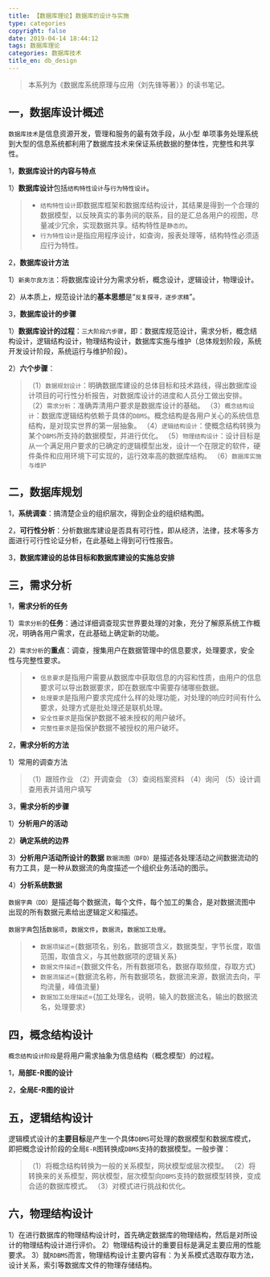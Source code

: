 ```yaml
---
title: 【数据库理论】数据库的设计与实施
type: categories
copyright: false
date: 2019-04-14 18:44:12
tags: 数据库理论
categories: 数据库技术
title_en: db_design
---
```



> 本系列为《数据库系统原理与应用（刘先锋等著）》的读书笔记。

## 一，数据库设计概述
`数据库技术`是信息资源开发，管理和服务的最有效手段，从小型 单项事务处理系统到大型的信息系统都利用了数据库技术来保证系统数据的整体性，完整性和共享性。

1，**数据库设计的内容与特点**

1）**数据库设计**包括`结构特性设计`与`行为特性设计`。
> - `结构特性设计`即数据库框架和数据库结构设计，其结果是得到一个合理的数据模型，以反映真实的事务间的联系，目的是汇总各用户的视图，尽量减少冗余，实现数据共享。结构特性是`静态的`。
> - `行为特性设计`是指应用程序设计，如查询，报表处理等，结构特性必须适应行为特性。

2，**数据库设计方法**

1）`新奥尔良方法`：将数据库设计分为需求分析，概念设计，逻辑设计，物理设计。

2）从本质上，规范设计法的**基本思想**是“`反复探寻，逐步求精`”。

3，**数据库设计的步骤**

1）**数据库设计的过程**：`三大阶段六步骤`，即：数据库规范设计，需求分析，概念结构设计，逻辑结构设计，物理结构设计，数据库实施与维护（总体规划阶段，系统开发设计阶段，系统运行与维护阶段）。

2）**六个步骤**：

>（1）`数据规划设计`：明确数据库建设的总体目标和技术路线，得出数据库设计项目的可行性分析报告，对数据库设计的进度和人员分工做出安排。
>（2）`需求分析`：准确弄清用户要求是数据库设计的基础。
>（3）`概念结构设计`：数据库逻辑结构依赖于具体的`DBMS`。概念结构是各用户关心的系统信息结构，是对现实世界的第一层抽象。
>（4）`逻辑结构设计`：使概念结构转换为某个`DBMS`所支持的数据模型，并进行优化。
>（5）`物理结构设计`：设计目标是从一个满足用户要求的已确定的逻辑模型出发，设计一个在限定的软件，硬件条件和应用环境下可实现的，运行效率高的数据库结构。
>（6）`数据库实施与维护`

## 二，数据库规划
1，**系统调查**：搞清楚企业的组织层次，得到企业的组织结构图。

2，**可行性分析**：分析数据库建设是否具有可行性，即从经济，法律，技术等多方面进行可行性论证分析，在此基础上得到可行性报告。

3，**数据库建设的总体目标和数据库建设的实施总安排**

## 三，需求分析

1，**需求分析的任务**

1）`需求分析`的**任务**：通过详细调查现实世界要处理的对象，充分了解原系统工作概况，明确各用户需求，在此基础上确定新的功能。

2）`需求分析`的**重点**：调查，搜集用户在数据管理中的信息要求，处理要求，安全性与完整性要求。

> - `信息要求`是指用户需要从数据库中获取信息的内容和性质，由用户的信息要求可以导出数据要求，即在数据库中需要存储哪些数据。
> - `处理要求`是指用户要求完成什么样的处理功能，对处理的响应时间有什么要求，处理方式是批处理还是联机处理。
> - `安全性要求`是指保护数据不被未授权的用户破坏。
> - `完整性要求`是指保护数据不被授权的用户破坏。

2，**需求分析的方法**

1）常用的调查方法
>（1）跟班作业
>（2）开调查会
>（3）查阅档案资料
>（4）询问
>（5）设计调查用表并请用户填写

3，**需求分析的步骤**

1）**分析用户的活动**

2）**确定系统的边界**

3）**分析用户活动所设计的数据**
`数据流图（DFD）`是描述各处理活动之间数据流动的有力工具，是一种从数据流的角度描述一个组织业务活动的图示。

4）**分析系统数据**

`数据字典（DD）`是描述每个数据流，每个文件，每个加工的集合，是对数据流图中出现的所有数据元素给出逻辑定义和描述。

`数据字典`包括`数据项`，`数据文件`，`数据流`，`数据加工处理`。
> - `数据项描述`={数据项名，别名，数据项含义，数据类型，字节长度，取值范围，取值含义，与其他数据项的逻辑关系}
> - `数据文件描述`={数据文件名，所有数据项名，数据存取频度，存取方式}
> - `数据流描述`={数据流名称，所有数据项名，数据流来源，数据流去向，平均流量，峰值流量}
> - `数据加工处理描述`={加工处理名，说明，输入的数据流名，输出的数据流名，处理要求}

## 四，概念结构设计
`概念结构设计阶段`是将用户需求抽象为信息结构（概念模型）的过程。

1，**局部E-R图的设计**

2，**全局E-R图的设计**

## 五，逻辑结构设计

逻辑模式设计的**主要目标**是产生一个具体`DBMS`可处理的数据模型和数据库模式，即把概念设计阶段的全局`E-R`图转换成`DBMS`支持的数据模型。一般步骤： 
>（1）将概念结构转换为一般的关系模型，网状模型或层次模型。
>（2）将转换来的关系模型，网状模型，层次模型向`DBMS`支持的数据模型转换，变成合适的数据库模式。
>（3）对模式进行挑战和优化。

## 六，物理结构设计
1）在进行数据库的物理结构设计时，首先确定数据库的物理结构，然后是对所设计的物理结构设计进行评价。
2）物理结构设计的重要目标是满足主要应用的性能要求。
3）就`RDBMS`而言，物理结构设计主要内容有：为关系模式选取存取方法，设计关系，索引等数据库文件的物理存储结构。
